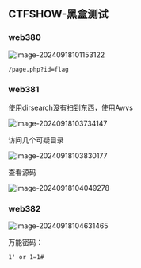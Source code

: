 ## CTFSHOW-黑盒测试

### web380

![image-20240918101153122](https://gitee.com/bx33661/image/raw/master/path/image-20240918101153122.png)

```
/page.php?id=flag
```



### web381

使用dirsearch没有扫到东西，使用Awvs

![image-20240918103734147](https://gitee.com/bx33661/image/raw/master/path/image-20240918103734147.png)

访问几个可疑目录

![image-20240918103830177](https://gitee.com/bx33661/image/raw/master/path/image-20240918103830177.png)

查看源码

![image-20240918104049278](https://gitee.com/bx33661/image/raw/master/path/image-20240918104049278.png)



### web382

![image-20240918104631465](https://gitee.com/bx33661/image/raw/master/path/image-20240918104631465.png)

万能密码：

```
1' or 1=1#
```

